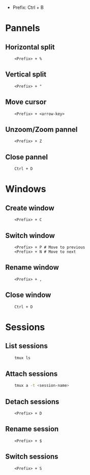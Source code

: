 - Prefix: Ctrl + B

# Pannels

## Horizontal split

```
    <Prefix> + %
```

## Vertical split

```
    <Prefix> + "
```

## Move cursor

```
    <Prefix> + <arrow-key>
```

## Unzoom/Zoom pannel

```
    <Prefix> + Z
```

## Close pannel

```
    Ctrl + D
```

# Windows

## Create window

```
    <Prefix> + C
```

## Switch window

```
    <Prefix> + P # Move to previous
    <Prefix> + N # Move to next
```

## Rename window

```
    <Prefix> + ,
```

## Close window

```
    Ctrl + D
```

# Sessions

## List sessions

```bash
    tmux ls
```

## Attach sessions

```bash
    tmux a -t <session-name>
```

## Detach sessions

```
    <Prefix> + D
```

## Rename session

```
    <Prefix> + $
```

## Switch sessions

```
    <Prefix> + S
```
